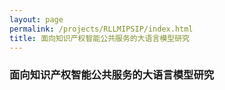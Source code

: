 ```yaml
---
layout: page
permalink: /projects/RLLMIPSIP/index.html
title: 面向知识产权智能公共服务的大语言模型研究
---
```


### 面向知识产权智能公共服务的大语言模型研究
